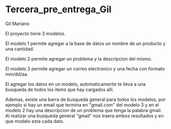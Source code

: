 # Tercera_pre_entrega_Gil
Gil Mariano

El proyecto tiene 3 modelos. 

El modelo 1 permite agregar a la base de datos un nombre de un producto y una cantidad.

El modelo 2 permite agregar un problema y la descripcion del mismo.

El modelo 3 permite agregar un correo electronico y una fecha con formato mm/dd/aa.

El agregar los datos en un modelo, automaticamente te lleva a una busqueda de todos los items que hay cargados alli.

Ademas, existe una barra de busqueda general para todos los modelos, por ejemplo si hay un email que termina en "gmail.com" del modelo 3 y en el modelo 2 hay
una descripcion de un problema que tenga la palabra gmail. Al realizar una busqueda general "gmail" nos traera ambos resultados y en que modelo esta cada dato.